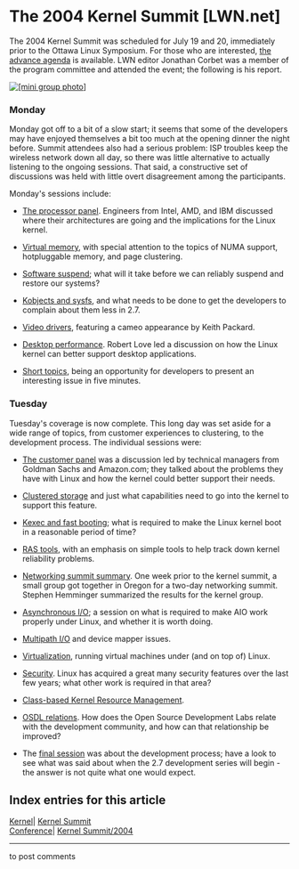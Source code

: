 # The 2004 Kernel Summit [LWN.net]

The 2004 Kernel Summit was scheduled for July 19 and 20, immediately prior to the Ottawa Linux Symposium. For those who are interested, [the advance agenda](http://lwn.net/Articles/93586/) is available. LWN editor Jonathan Corbet was a member of the program committee and attended the event; the following is his report. 

[![\[mini group photo\]](https://static.lwn.net/images/ns/ks2004-group-sm.jpg)](/Articles/94383/)

### Monday

Monday got off to a bit of a slow start; it seems that some of the developers may have enjoyed themselves a bit too much at the opening dinner the night before. Summit attendees also had a serious problem: ISP troubles keep the wireless network down all day, so there was little alternative to actually listening to the ongoing sessions. That said, a constructive set of discussions was held with little overt disagreement among the participants. 

Monday's sessions include: 

  * [The processor panel](/Articles/94194/). Engineers from Intel, AMD, and IBM discussed where their architectures are going and the implications for the Linux kernel. 

  * [Virtual memory](/Articles/94195/), with special attention to the topics of NUMA support, hotpluggable memory, and page clustering. 

  * [Software suspend](/Articles/94197/); what will it take before we can reliably suspend and restore our systems? 

  * [Kobjects and sysfs](/Articles/94198/), and what needs to be done to get the developers to complain about them less in 2.7. 

  * [Video drivers](/Articles/94202/), featuring a cameo appearance by Keith Packard. 

  * [Desktop performance](/Articles/94203/). Robert Love led a discussion on how the Linux kernel can better support desktop applications. 

  * [Short topics](/Articles/94205/), being an opportunity for developers to present an interesting issue in five minutes. 




### Tuesday

Tuesday's coverage is now complete. This long day was set aside for a wide range of topics, from customer experiences to clustering, to the development process. The individual sessions were: 

  * [The customer panel](/Articles/94384/) was a discussion led by technical managers from Goldman Sachs and Amazon.com; they talked about the problems they have with Linux and how the kernel could better support their needs. 

  * [Clustered storage](/Articles/94559/) and just what capabilities need to go into the kernel to support this feature. 

  * [Kexec and fast booting](/Articles/94560/); what is required to make the Linux kernel boot in a reasonable period of time? 

  * [RAS tools](/Articles/94561/), with an emphasis on simple tools to help track down kernel reliability problems. 

  * [Networking summit summary](/Articles/94565/). One week prior to the kernel summit, a small group got together in Oregon for a two-day networking summit. Stephen Hemminger summarized the results for the kernel group. 

  * [Asynchronous I/O](/Articles/94566/); a session on what is required to make AIO work properly under Linux, and whether it is worth doing. 

  * [Multipath I/O](/Articles/94569/) and device mapper issues. 

  * [Virtualization](/Articles/94571/), running virtual machines under (and on top of) Linux. 

  * [Security](/Articles/94572/). Linux has acquired a great many security features over the last few years; what other work is required in that area? 

  * [Class-based Kernel Resource Management](/Articles/94573/). 

  * [OSDL relations](/Articles/94574/). How does the Open Source Development Labs relate with the development community, and how can that relationship be improved? 

  * The [final session](/Articles/94386/) was about the development process; have a look to see what was said about when the 2.7 development series will begin - the answer is not quite what one would expect. 


  
Index entries for this article  
---  
[Kernel](/Kernel/Index)| [Kernel Summit](/Kernel/Index#Kernel_Summit)  
[Conference](/Archives/ConferenceIndex/)| [Kernel Summit/2004](/Archives/ConferenceIndex/#Kernel_Summit-2004)  
  


* * *

to post comments 
